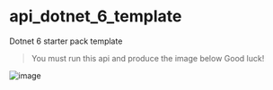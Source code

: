 # api_dotnet_6_template
Dotnet 6 starter pack template

> You must run this api and produce the image below
> Good luck!

![image](https://github.com/freedomkhanyile/api_dotnet_6_template/assets/8349931/e05b09de-292b-492f-9a3f-118cb5ec4c7d)
